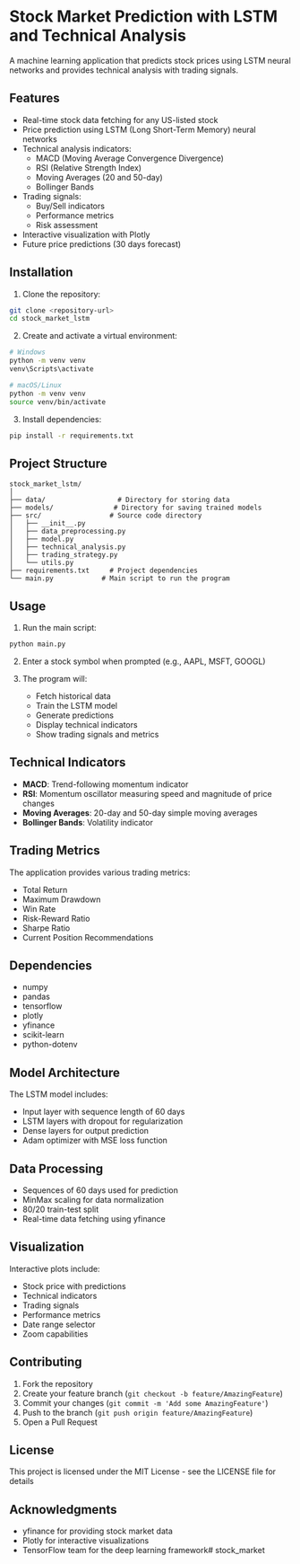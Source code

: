 # Stock Market Prediction with LSTM and Technical Analysis

A machine learning application that predicts stock prices using LSTM neural networks and provides technical analysis with trading signals.

## Features

- Real-time stock data fetching for any US-listed stock
- Price prediction using LSTM (Long Short-Term Memory) neural networks
- Technical analysis indicators:
  - MACD (Moving Average Convergence Divergence)
  - RSI (Relative Strength Index)
  - Moving Averages (20 and 50-day)
  - Bollinger Bands
- Trading signals:
  - Buy/Sell indicators
  - Performance metrics
  - Risk assessment
- Interactive visualization with Plotly
- Future price predictions (30 days forecast)

## Installation

1. Clone the repository:
```bash
git clone <repository-url>
cd stock_market_lstm
```

2. Create and activate a virtual environment:
```bash
# Windows
python -m venv venv
venv\Scripts\activate

# macOS/Linux
python -m venv venv
source venv/bin/activate
```

3. Install dependencies:
```bash
pip install -r requirements.txt
```

## Project Structure

```
stock_market_lstm/
│
├── data/                  # Directory for storing data
├── models/               # Directory for saving trained models
├── src/                 # Source code directory
│   ├── __init__.py
│   ├── data_preprocessing.py
│   ├── model.py
│   ├── technical_analysis.py
│   ├── trading_strategy.py
│   └── utils.py
├── requirements.txt     # Project dependencies
└── main.py            # Main script to run the program
```

## Usage

1. Run the main script:
```bash
python main.py
```

2. Enter a stock symbol when prompted (e.g., AAPL, MSFT, GOOGL)

3. The program will:
   - Fetch historical data
   - Train the LSTM model
   - Generate predictions
   - Display technical indicators
   - Show trading signals and metrics

## Technical Indicators

- **MACD**: Trend-following momentum indicator
- **RSI**: Momentum oscillator measuring speed and magnitude of price changes
- **Moving Averages**: 20-day and 50-day simple moving averages
- **Bollinger Bands**: Volatility indicator

## Trading Metrics

The application provides various trading metrics:
- Total Return
- Maximum Drawdown
- Win Rate
- Risk-Reward Ratio
- Sharpe Ratio
- Current Position Recommendations

## Dependencies

- numpy
- pandas
- tensorflow
- plotly
- yfinance
- scikit-learn
- python-dotenv

## Model Architecture

The LSTM model includes:
- Input layer with sequence length of 60 days
- LSTM layers with dropout for regularization
- Dense layers for output prediction
- Adam optimizer with MSE loss function

## Data Processing

- Sequences of 60 days used for prediction
- MinMax scaling for data normalization
- 80/20 train-test split
- Real-time data fetching using yfinance

## Visualization

Interactive plots include:
- Stock price with predictions
- Technical indicators
- Trading signals
- Performance metrics
- Date range selector
- Zoom capabilities

## Contributing

1. Fork the repository
2. Create your feature branch (`git checkout -b feature/AmazingFeature`)
3. Commit your changes (`git commit -m 'Add some AmazingFeature'`)
4. Push to the branch (`git push origin feature/AmazingFeature`)
5. Open a Pull Request

## License

This project is licensed under the MIT License - see the LICENSE file for details

## Acknowledgments

- yfinance for providing stock market data
- Plotly for interactive visualizations
- TensorFlow team for the deep learning framework#   s t o c k _ m a r k e t  
 